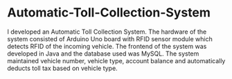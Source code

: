# Automatic-Toll-Collection-System
I developed an Automatic Toll Collection System. The hardware of the system consisted of Arduino Uno board with RFID sensor module which detects RFID of the incoming vehicle. The frontend of the system was developed in Java and the database used was MySQL. The system maintained vehicle number, vehicle type, account balance and automatically deducts toll tax based on vehicle type.
